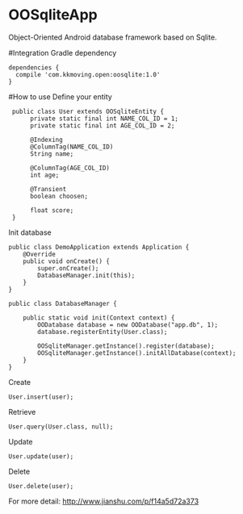 # OOSqliteApp
Object-Oriented Android database framework based on Sqlite.

#Integration
Gradle dependency

    dependencies {
      compile 'com.kkmoving.open:oosqlite:1.0'
    }

#How to use
Define your entity

     public class User extends OOSqliteEntity {   
          private static final int NAME_COL_ID = 1;
          private static final int AGE_COL_ID = 2; 

          @Indexing
          @ColumnTag(NAME_COL_ID)    
          String name;  
  
          @ColumnTag(AGE_COL_ID)
          int age;    

          @Transient    
          boolean choosen;        

          float score;        
     }

Init database

    public class DemoApplication extends Application {
        @Override    
        public void onCreate() {
            super.onCreate();        
            DatabaseManager.init(this);    
        }
    }

    public class DatabaseManager {    

        public static void init(Context context) {        
            OODatabase database = new OODatabase("app.db", 1); 
            database.registerEntity(User.class);

            OOSqliteManager.getInstance().register(database);
            OOSqliteManager.getInstance().initAllDatabase(context);    
        }   
    }

Create

    User.insert(user);

Retrieve

    User.query(User.class, null);

Update

    User.update(user);

Delete

    User.delete(user);


For more detail: http://www.jianshu.com/p/f14a5d72a373
